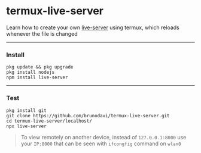 
# termux-live-server
Learn how to create your own [live-server](https://github.com/tapio/live-server)
using termux, which reloads whenever the file is changed


---

### Install
    pkg update && pkg upgrade
    pkg install nodejs
    npm install live-server

---

### Test
    pkg install git
    git clone https://github.com/brunodavi/termux-live-server.git
    cd termux-live-server/localhost/
    npx live-server

> To view remotely on another device, instead of `127.0.0.1:8000`
> use your `IP:8000` that can be seen with `ifcongfig` command on `wlan0`

